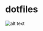 # dotfiles

![alt text](https://user-images.githubusercontent.com/20680618/82728779-e074ef80-9cf2-11ea-81ca-3259779f02ab.png)
